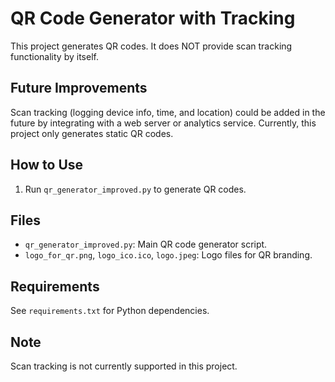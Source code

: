 # QR Code Generator with Tracking

This project generates QR codes. It does NOT provide scan tracking functionality by itself.



## Future Improvements
Scan tracking (logging device info, time, and location) could be added in the future by integrating with a web server or analytics service. Currently, this project only generates static QR codes.



## How to Use
1. Run `qr_generator_improved.py` to generate QR codes.

## Files
- `qr_generator_improved.py`: Main QR code generator script.
- `logo_for_qr.png`, `logo_ico.ico`, `logo.jpeg`: Logo files for QR branding.

## Requirements
See `requirements.txt` for Python dependencies.


## Note
Scan tracking is not currently supported in this project.
